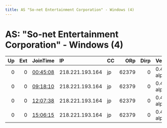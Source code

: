 ```yaml
---
title: AS "So-net Entertainment Corporation" - Windows (4)
---
```


# AS: "So-net Entertainment Corporation" - Windows (4)

|   Up |   Ext | JoinTime                                                                                            | IP              | CC   |   ORp |   Dirp | Version       | Contact   | Nickname   |   eFamMembers |
|-----:|------:|:----------------------------------------------------------------------------------------------------|:----------------|:-----|------:|-------:|:--------------|:----------|:-----------|--------------:|
|    0 |     0 | [00:45:08](https://metrics.torproject.org/rs.html#details/695BAEE1F9B1F29B42926864EDD72DC0F3F65101) | 218.221.193.164 | jp   | 62379 |      0 | 0.4.1.3-alpha | None      | default    |             1 |
|    0 |     0 | [09:18:10](https://metrics.torproject.org/rs.html#details/0DD78A76DFAFDAA6E70860A605430E172A5565C7) | 218.221.193.164 | jp   | 62379 |      0 | 0.4.1.3-alpha | None      | default    |             1 |
|    0 |     0 | [12:07:38](https://metrics.torproject.org/rs.html#details/B45330836C752E3F9A73C4E297DCBA7F4713F48B) | 218.221.193.164 | jp   | 62379 |      0 | 0.4.1.3-alpha | None      | default    |             1 |
|    0 |     0 | [15:06:15](https://metrics.torproject.org/rs.html#details/D251176F9A789F7C01D4D8051E8205D20D62D88E) | 218.221.193.164 | jp   | 62379 |      0 | 0.4.1.3-alpha | None      | default    |             1 |

